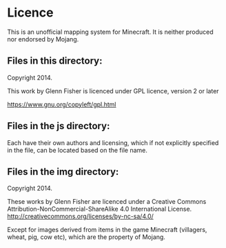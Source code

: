 # Licence

This is an unofficial mapping system for Minecraft. It is neither produced nor 
endorsed by Mojang.

## Files in this directory:

Copyright 2014.	

This work by Glenn Fisher is licenced under GPL licence, version 2 or later

https://www.gnu.org/copyleft/gpl.html
	
## Files in the js directory:

Each have their own authors and licensing, which if not explicitly specified 
in the file, can be located based on the file name.
	
## Files in the img directory:

Copyright 2014.	

These works by Glenn Fisher are licenced under a Creative Commons 
Attribution-NonCommercial-ShareAlike 4.0 International License.
http://creativecommons.org/licenses/by-nc-sa/4.0/

Except for images derived from items in the game Minecraft 
(villagers, wheat, pig, cow etc), which are the property of Mojang.